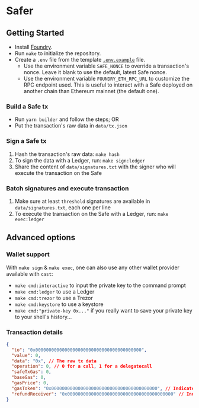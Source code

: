 # Safer

## Getting Started

- Install [Foundry](https://github.com/foundry-rs/foundry).
- Run `make` to initialize the repository.
- Create a `.env` file from the template [`.env.example`](./.env.example) file.
  - Use the environment variable `SAFE_NONCE` to override a transaction's nonce. Leave it blank to use the default, latest Safe nonce.
  - Use the environment variable `FOUNDRY_ETH_RPC_URL` to customize the RPC endpoint used. This is useful to interact with a Safe deployed on another chain than Ethereum mainnet (the default one).

### Build a Safe tx

- Run `yarn builder` and follow the steps; OR
- Put the transaction's raw data in `data/tx.json`

### Sign a Safe tx

1. Hash the transaction's raw data: `make hash`
2. To sign the data with a Ledger, run: `make sign:ledger`
3. Share the content of `data/signatures.txt` with the signer who will execute the transaction on the Safe

### Batch signatures and execute transaction

1. Make sure at least `threshold` signatures are available in `data/signatures.txt`, each one per line
2. To execute the transaction on the Safe with a Ledger, run: `make exec:ledger`

## Advanced options

### Wallet support

With `make sign` & `make exec`, one can also use any other wallet provider available with `cast`:

- `make cmd:interactive` to input the private key to the command prompt
- `make cmd:ledger` to use a Ledger
- `make cmd:trezor` to use a Trezor
- `make cmd:keystore` to use a keystore
- `make cmd:"private-key 0x..."` if you really want to save your private key to your shell's history...

### Transaction details

```json
{
  "to": "0x0000000000000000000000000000000000000000",
  "value": 0,
  "data": "0x", // The raw tx data
  "operation": 0, // 0 for a call, 1 for a delegatecall
  "safeTxGas": 0,
  "baseGas": 0,
  "gasPrice": 0,
  "gasToken": "0x0000000000000000000000000000000000000000", // Indicates the tx will consume the chain's default gas token (ETH on mainnet)
  "refundReceiver": "0x0000000000000000000000000000000000000000" // Indicates the tx's refund receiver will be the address executing the tx
}
```
